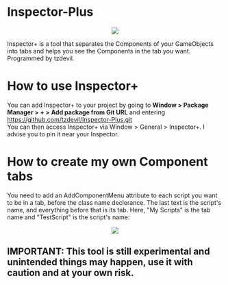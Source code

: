 # Inspector-Plus
<p align="center">
<img src="https://github.com/tzdevil/Inspector-Plus/assets/79012136/388dc0aa-3f2c-4057-9243-c6f01b1e5f57" />
</p>
Inspector+ is a tool that separates the Components of your GameObjects into tabs and helps you see the Components in the tab you want. Programmed by tzdevil.<br />

# How to use Inspector+
You can add Inspector+ to your project by going to **Window > Package Manager > + > Add package from Git URL** and entering https://github.com/tzdevil/Inspector-Plus.git <br />
You can then access Inspector+ via Window > General > Inspector+. I advise you to pin it near your Inspector.<br />

# How to create my own Component tabs
You need to add an AddComponentMenu attribute to each script you want to be in a tab, before the class name declerance. The last text is the script's name, and everything before that is its tab. Here, "My Scripts" is the tab name and "TestScript" is the script's name:
<p align="center">
<img src="https://github.com/tzdevil/Inspector-Plus/assets/79012136/b38bf7c4-c4ef-4f8b-855f-ecb2835a660b" />
</p>


## IMPORTANT: This tool is still experimental and unintended things may happen, use it with caution and at your own risk.
